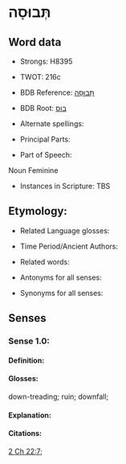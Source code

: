 # תְּבוּסָה

<!-- Status: S2="NeedsEdits" -->
<!-- Lexica used for edits:   -->

## Word data

* Strongs: H8395

* TWOT: 216c

* BDB Reference: [תְּבוּסָה](rc://en/bdb/dict/b.as.ae)

* BDB Root: [בוס](rc://en/bdb/dict/b.as.aa)

* Alternate spellings:

* Principal Parts:

* Part of Speech:

Noun Feminine

* Instances in Scripture: TBS

## Etymology:

* Related Language glosses:

* Time Period/Ancient Authors:

* Related words:

* Antonyms for all senses:

* Synonyms for all senses:

## Senses

### Sense 1.0:

#### Definition:

#### Glosses:

down-treading; ruin; downfall; 

#### Explanation:

#### Citations:

[2 Ch 22:7](rc://he/uhb/book/2ch/22/7); 

